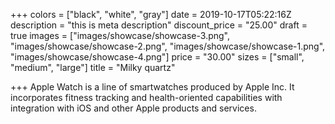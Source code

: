 +++
colors = ["black", "white", "gray"]
date = 2019-10-17T05:22:16Z
description = "this is meta description"
discount_price = "25.00"
draft = true
images = ["images/showcase/showcase-3.png", "images/showcase/showcase-2.png", "images/showcase/showcase-1.png", "images/showcase/showcase-4.png"]
price = "30.00"
sizes = ["small", "medium", "large"]
title = "Milky quartz"

+++
Apple Watch is a line of smartwatches produced by Apple Inc. It incorporates fitness tracking and health-oriented capabilities with integration with iOS and other Apple products and services.